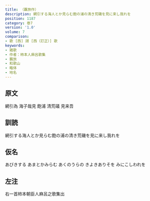 ```yaml
---
title: （覊旅作）
description: 網引する海人とか見らむ飽の浦の清き荒磯を見に来し我れを
position: 1187
category: 巻7
version: '1.0'
volume: 7
comparison:
- 歌 [西] 謌 [西（訂正）] 歌
keywords:
- 雑歌
- 作者：柿本人麻呂歌集
- 羈旅
- 和歌山
- 略体
- 地名
---
```


## 原文

網引為 海子哉見 飽浦 清荒礒 見来吾

## 訓読

網引する海人とか見らむ飽の浦の清き荒磯を見に来し我れを

## 仮名

あびきする あまとかみらむ あくのうらの きよきありそを みにこしわれを

## 左注

右一首柿本朝臣人麻呂之歌集出
